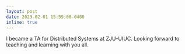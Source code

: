 ```yaml
---
layout: post
date: 2023-02-01 15:59:00-0400
inline: true
---
```


I became a TA for Distributed Systems at ZJU-UIUC. Looking forward to teaching and learning with you all.